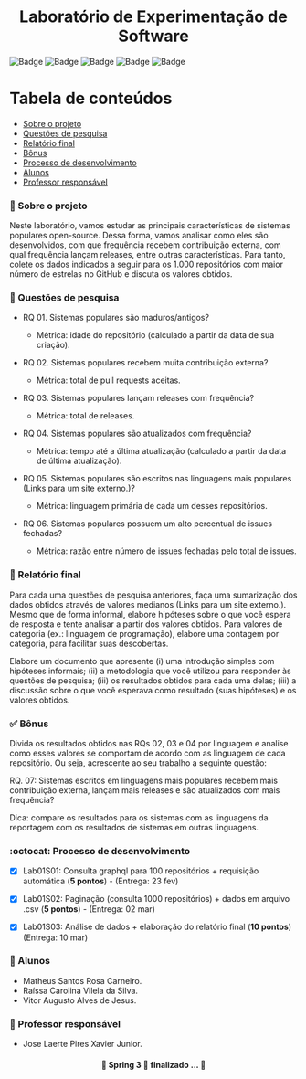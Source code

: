 <h1 align="center">
    <span href="">Laboratório de Experimentação de Software</span>
</h1>

![Badge](https://img.shields.io/github/languages/top/mcarneirobug/lab-exp-software)
![Badge](https://img.shields.io/github/issues-pr/mcarneirobug/lab-exp-software?logoColor=red)
![Badge](https://img.shields.io/github/issues-pr-closed-raw/mcarneirobug/lab-exp-software)
![Badge](https://img.shields.io/github/last-commit/mcarneirobug/lab-exp-software)
![Badge](https://img.shields.io/github/contributors/mcarneirobug/lab-exp-software)

Tabela de conteúdos
=================
<!--ts-->
   * [Sobre o projeto](#page_facing_up-sobre-o-projeto)
   * [Questões de pesquisa](#dart-questões-de-pesquisa)
   * [Relatório final](#pencil-relatório-final)
   * [Bônus](#white_check_mark-bônus)
   * [Processo de desenvolvimento](#octocat-processo-de-desenvolvimento)
   * [Alunos](#busts_in_silhouette-alunos)
   * [Professor responsável](#bust_in_silhouette-professor-responsável)
<!--te-->

### :page_facing_up: Sobre o projeto

Neste laboratório, vamos estudar as principais características de sistemas populares open-source. Dessa forma, vamos analisar como eles são desenvolvidos, com que frequência recebem contribuição externa, com qual frequência lançam releases, entre outras características. Para tanto, colete os dados indicados a seguir para os 1.000 repositórios com maior número de estrelas no GitHub e discuta os valores obtidos.

### :dart: Questões de pesquisa

- RQ 01. Sistemas populares são maduros/antigos?
  - Métrica: idade do repositório (calculado a partir da data de sua criação).

- RQ 02. Sistemas populares recebem muita contribuição externa?
  - Métrica: total de pull requests aceitas.

- RQ 03. Sistemas populares lançam releases com frequência?
  - Métrica: total de releases.

- RQ 04. Sistemas populares são atualizados com frequência?
  - Métrica: tempo até a última atualização (calculado a partir da data de última atualização).

- RQ 05. Sistemas populares são escritos nas linguagens mais populares (Links para um site externo.)?
  - Métrica: linguagem primária de cada um desses repositórios.

- RQ 06. Sistemas populares possuem um alto percentual de issues fechadas?
  - Métrica: razão entre número de issues fechadas pelo total de issues.

### :pencil: Relatório final

Para cada uma questões de pesquisa anteriores, faça uma sumarização dos dados obtidos através de valores medianos (Links para um site externo.). Mesmo que de forma informal, elabore hipóteses sobre o que você espera de resposta e tente analisar a partir dos valores obtidos. Para valores de categoria (ex.: linguagem de programação), elabore uma contagem por categoria, para facilitar suas descobertas. 

Elabore um documento que apresente (i) uma introdução simples com hipóteses informais; (ii) a metodologia que você utilizou para responder às questões de pesquisa; (iii) os resultados obtidos para cada uma delas; (iii) a discussão sobre o que você esperava como resultado (suas hipóteses) e os valores obtidos.  

### :white_check_mark: Bônus 

Divida os resultados obtidos nas RQs 02, 03 e 04 por linguagem e analise como esses valores se comportam de acordo com as linguagem de cada repositório. Ou seja, acrescente ao seu trabalho a seguinte questão:

RQ. 07: Sistemas escritos em linguagens mais populares recebem mais contribuição externa, lançam mais releases e são atualizados com mais frequência?

Dica: compare os resultados para os sistemas com as linguagens da reportagem com os resultados de sistemas em outras linguagens.

### :octocat: Processo de desenvolvimento

- [X] Lab01S01: Consulta graphql para 100 repositórios + requisição automática (**5 pontos**) - (Entrega: 23 fev)

- [X] Lab01S02: Paginação (consulta 1000 repositórios) + dados em arquivo .csv (**5 pontos**) - (Entrega: 02 mar)

- [X] Lab01S03: Análise de dados + elaboração do relatório final (**10 pontos**) (Entrega: 10 mar)

### :busts_in_silhouette: Alunos

- Matheus Santos Rosa Carneiro.
- Raíssa Carolina Vilela da Silva.
- Vitor Augusto Alves de Jesus.

### :bust_in_silhouette: Professor responsável

- Jose Laerte Pires Xavier Junior.

<h4 align="center"> 
	🚧  Spring 3 🚀 finalizado ...  🚧
</h4>
